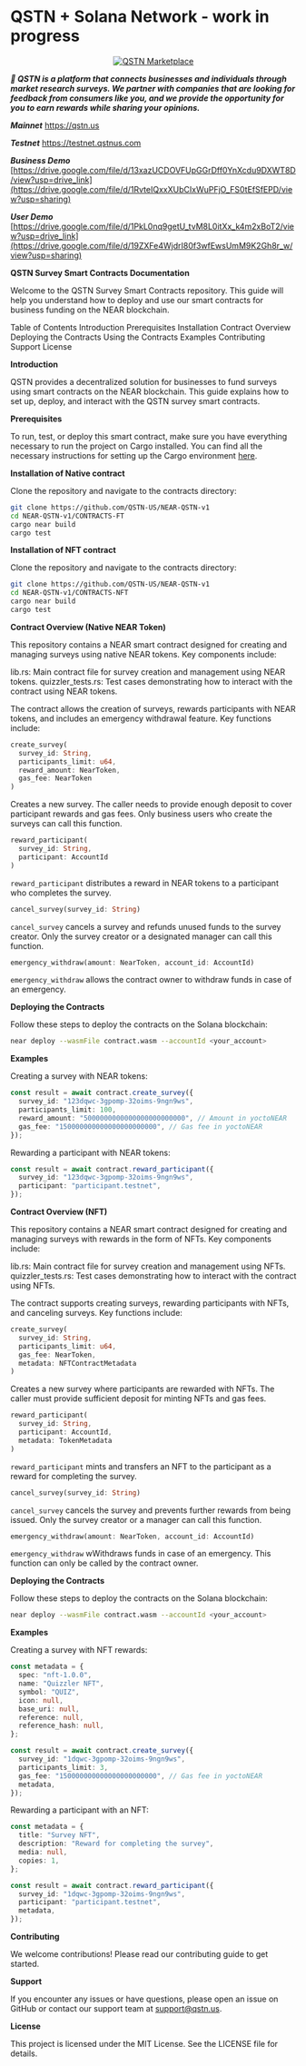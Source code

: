 # QSTN + Solana Network - work in progress

<p align="center">
  <a href="https://qstn.us/"><img src="https://qstn.us/icon-256x256.png" alt="QSTN Marketplace"></a>
</p>

**_🚀 QSTN is a platform that connects businesses and individuals through market research surveys. We partner with companies that are looking for feedback from consumers like you, and we provide the opportunity for you to earn rewards while sharing your opinions._**

**_Mainnet_**
https://qstn.us

**_Testnet_**
https://testnet.qstnus.com

**_Business Demo_**
[https://drive.google.com/file/d/13xazUCDOVFUpGGrDff0YnXcdu9DXWT8D/view?usp=drive_link](https://drive.google.com/file/d/1RvteIQxxXUbCIxWuPFjO_FS0tEfSfEPD/view?usp=sharing)

**_User Demo_**
[https://drive.google.com/file/d/1PkL0nq9getU_tvM8L0itXx_k4m2xBoT2/view?usp=drive_link](https://drive.google.com/file/d/19ZXFe4WjdrI80f3wfEwsUmM9K2Gh8r_w/view?usp=sharing)

**QSTN Survey Smart Contracts Documentation**

Welcome to the QSTN Survey Smart Contracts repository. This guide will help you understand how to deploy and use our smart contracts for business funding on the NEAR blockchain.

Table of Contents
Introduction
Prerequisites
Installation
Contract Overview
Deploying the Contracts
Using the Contracts
Examples
Contributing
Support
License

**Introduction**

QSTN provides a decentralized solution for businesses to fund surveys using smart contracts on the NEAR blockchain. This guide explains how to set up, deploy, and interact with the QSTN survey smart contracts.

**Prerequisites**

To run, test, or deploy this smart contract, make sure you have everything necessary to run the project on Cargo installed. You can find all the necessary instructions for setting up the Cargo environment [here](https://github.com/near/cargo-near).

**Installation of Native contract**

Clone the repository and navigate to the contracts directory:

```bash
git clone https://github.com/QSTN-US/NEAR-QSTN-v1
cd NEAR-QSTN-v1/CONTRACTS-FT
cargo near build
cargo test
```

**Installation of NFT contract**

Clone the repository and navigate to the contracts directory:

```bash
git clone https://github.com/QSTN-US/NEAR-QSTN-v1
cd NEAR-QSTN-v1/CONTRACTS-NFT
cargo near build
cargo test
```

**Contract Overview (Native NEAR Token)**

This repository contains a NEAR smart contract designed for creating and managing surveys using native NEAR tokens. Key components include:

lib.rs: Main contract file for survey creation and management using NEAR tokens.
quizzler_tests.rs: Test cases demonstrating how to interact with the contract using NEAR tokens.

The contract allows the creation of surveys, rewards participants with NEAR tokens, and includes an emergency withdrawal feature. Key functions include:

```rust
create_survey(
  survey_id: String,
  participants_limit: u64,
  reward_amount: NearToken,
  gas_fee: NearToken
)
```

Creates a new survey. The caller needs to provide enough deposit to cover participant rewards and gas fees. Only business users who create the surveys can call this function.

```rust
reward_participant(
  survey_id: String,
  participant: AccountId
)
```

`reward_participant` distributes a reward in NEAR tokens to a participant who completes the survey.

```rust
cancel_survey(survey_id: String)
```

`cancel_survey` cancels a survey and refunds unused funds to the survey creator. Only the survey creator or a designated manager can call this function.

```rust
emergency_withdraw(amount: NearToken, account_id: AccountId)
```

`emergency_withdraw` allows the contract owner to withdraw funds in case of an emergency.

**Deploying the Contracts**

Follow these steps to deploy the contracts on the Solana blockchain:

```bash
near deploy --wasmFile contract.wasm --accountId <your_account>
```

**Examples**

Creating a survey with NEAR tokens:

```typescript
const result = await contract.create_survey({
  survey_id: "123dqwc-3gpomp-32oims-9ngn9ws",
  participants_limit: 100,
  reward_amount: "5000000000000000000000000", // Amount in yoctoNEAR
  gas_fee: "150000000000000000000000", // Gas fee in yoctoNEAR
});
```

Rewarding a participant with NEAR tokens:

```typescript
const result = await contract.reward_participant({
  survey_id: "123dqwc-3gpomp-32oims-9ngn9ws",
  participant: "participant.testnet",
});
```

**Contract Overview (NFT)**

This repository contains a NEAR smart contract designed for creating and managing surveys with rewards in the form of NFTs. Key components include:

lib.rs: Main contract file for survey creation and management using NFTs.
quizzler_tests.rs: Test cases demonstrating how to interact with the contract using NFTs.

The contract supports creating surveys, rewarding participants with NFTs, and canceling surveys. Key functions include:

```rust
create_survey(
  survey_id: String,
  participants_limit: u64,
  gas_fee: NearToken,
  metadata: NFTContractMetadata
)
```

Creates a new survey where participants are rewarded with NFTs. The caller must provide sufficient deposit for minting NFTs and gas fees.

```rust
reward_participant(
  survey_id: String,
  participant: AccountId,
  metadata: TokenMetadata
)
```

`reward_participant` mints and transfers an NFT to the participant as a reward for completing the survey.

```rust
cancel_survey(survey_id: String)
```

`cancel_survey` cancels the survey and prevents further rewards from being issued. Only the survey creator or a manager can call this function.

```rust
emergency_withdraw(amount: NearToken, account_id: AccountId)
```

`emergency_withdraw` wWithdraws funds in case of an emergency. This function can only be called by the contract owner.

**Deploying the Contracts**

Follow these steps to deploy the contracts on the Solana blockchain:

```bash
near deploy --wasmFile contract.wasm --accountId <your_account>
```

**Examples**

Creating a survey with NFT rewards:

```typescript
const metadata = {
  spec: "nft-1.0.0",
  name: "Quizzler NFT",
  symbol: "QUIZ",
  icon: null,
  base_uri: null,
  reference: null,
  reference_hash: null,
};

const result = await contract.create_survey({
  survey_id: "1dqwc-3gpomp-32oims-9ngn9ws",
  participants_limit: 3,
  gas_fee: "150000000000000000000000", // Gas fee in yoctoNEAR
  metadata,
});
```

Rewarding a participant with an NFT:

```typescript
const metadata = {
  title: "Survey NFT",
  description: "Reward for completing the survey",
  media: null,
  copies: 1,
};

const result = await contract.reward_participant({
  survey_id: "1dqwc-3gpomp-32oims-9ngn9ws",
  participant: "participant.testnet",
  metadata,
});
```

**Contributing**

We welcome contributions! Please read our contributing guide to get started.

**Support**

If you encounter any issues or have questions, please open an issue on GitHub or contact our support team at support@qstn.us.

**License**

This project is licensed under the MIT License. See the LICENSE file for details.

```

```
